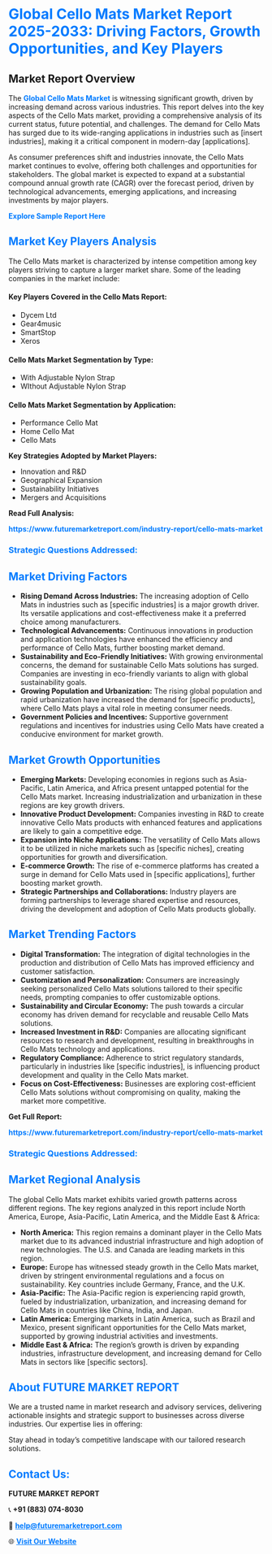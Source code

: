 <h1 style="color: #007BFF;">Global Cello Mats Market Report 2025-2033: Driving Factors, Growth Opportunities, and Key Players</h1>

<section id="overview">
<h2>Market Report Overview</h2>
<p>The <a href="https://www.futuremarketreport.com/industry-report/cello-mats-market" style="color: #007BFF; text-decoration: none;"><strong>Global Cello Mats Market</strong></a> is witnessing significant growth, driven by increasing demand across various industries. This report delves into the key aspects of the Cello Mats market, providing a comprehensive analysis of its current status, future potential, and challenges. The demand for Cello Mats has surged due to its wide-ranging applications in industries such as [insert industries], making it a critical component in modern-day [applications].</p>
<p>As consumer preferences shift and industries innovate, the Cello Mats market continues to evolve, offering both challenges and opportunities for stakeholders. The global market is expected to expand at a substantial compound annual growth rate (CAGR) over the forecast period, driven by technological advancements, emerging applications, and increasing investments by major players.</p>
</section>

<section id="overview">
<p><a href="https://www.futuremarketreport.com/request-sample/reportId=113146" style="color: #007BFF; text-decoration: none;"><strong>Explore Sample Report Here</strong></a></p>
</section>

<section id="key-players">
<h2 style="color: #007BFF;">Market Key Players Analysis</h2>
<p>The Cello Mats market is characterized by intense competition among key players striving to capture a larger market share. Some of the leading companies in the market include:</p>
<h4>Key Players Covered in the Cello Mats Report:</h4>
<ul><li>Dycem Ltd</li><li>Gear4music</li><li>SmartStop</li><li>Xeros</li></ul>
<h4>Cello Mats Market Segmentation by Type:</h4>
<ul><li>With Adjustable Nylon Strap</li><li>WIthout Adjustable Nylon Strap</li></ul>

<h4>Cello Mats Market Segmentation by Application:</h4>
<ul><li>Performance Cello Mat</li><li>Home Cello Mat</li><li>Cello Mats</li></ul>
<p><strong>Key Strategies Adopted by Market Players:</strong></p>
<ul>
<li>Innovation and R&D</li>
<li>Geographical Expansion</li>
<li>Sustainability Initiatives</li>
<li>Mergers and Acquisitions</li>
</ul>
</section>

<section>
<p><strong>Read Full Analysis: </strong></p><a href="https://www.futuremarketreport.com/industry-report/cello-mats-market" style="color: #007BFF; text-decoration: none;"><strong>https://www.futuremarketreport.com/industry-report/cello-mats-market</strong></a>
<h3 style="color: #007BFF;">Strategic Questions Addressed:</h3>
</section>

<section id="driving-factors">
<h2 style="color: #007BFF;">Market Driving Factors</h2>
<ul>
<li><strong>Rising Demand Across Industries:</strong> The increasing adoption of Cello Mats in industries such as [specific industries] is a major growth driver. Its versatile applications and cost-effectiveness make it a preferred choice among manufacturers.</li>
<li><strong>Technological Advancements:</strong> Continuous innovations in production and application technologies have enhanced the efficiency and performance of Cello Mats, further boosting market demand.</li>
<li><strong>Sustainability and Eco-Friendly Initiatives:</strong> With growing environmental concerns, the demand for sustainable Cello Mats solutions has surged. Companies are investing in eco-friendly variants to align with global sustainability goals.</li>
<li><strong>Growing Population and Urbanization:</strong> The rising global population and rapid urbanization have increased the demand for [specific products], where Cello Mats plays a vital role in meeting consumer needs.</li>
<li><strong>Government Policies and Incentives:</strong> Supportive government regulations and incentives for industries using Cello Mats have created a conducive environment for market growth.</li>
</ul>
</section>

<section id="growth-opportunities">
<h2 style="color: #007BFF;">Market Growth Opportunities</h2>
<ul>
<li><strong>Emerging Markets:</strong> Developing economies in regions such as Asia-Pacific, Latin America, and Africa present untapped potential for the Cello Mats market. Increasing industrialization and urbanization in these regions are key growth drivers.</li>
<li><strong>Innovative Product Development:</strong> Companies investing in R&D to create innovative Cello Mats products with enhanced features and applications are likely to gain a competitive edge.</li>
<li><strong>Expansion into Niche Applications:</strong> The versatility of Cello Mats allows it to be utilized in niche markets such as [specific niches], creating opportunities for growth and diversification.</li>
<li><strong>E-commerce Growth:</strong> The rise of e-commerce platforms has created a surge in demand for Cello Mats used in [specific applications], further boosting market growth.</li>
<li><strong>Strategic Partnerships and Collaborations:</strong> Industry players are forming partnerships to leverage shared expertise and resources, driving the development and adoption of Cello Mats products globally.</li>
</ul>
</section>

<section id="trending-factors">
<h2 style="color: #007BFF;">Market Trending Factors</h2>
<ul>
<li><strong>Digital Transformation:</strong> The integration of digital technologies in the production and distribution of Cello Mats has improved efficiency and customer satisfaction.</li>
<li><strong>Customization and Personalization:</strong> Consumers are increasingly seeking personalized Cello Mats solutions tailored to their specific needs, prompting companies to offer customizable options.</li>
<li><strong>Sustainability and Circular Economy:</strong> The push towards a circular economy has driven demand for recyclable and reusable Cello Mats solutions.</li>
<li><strong>Increased Investment in R&D:</strong> Companies are allocating significant resources to research and development, resulting in breakthroughs in Cello Mats technology and applications.</li>
<li><strong>Regulatory Compliance:</strong> Adherence to strict regulatory standards, particularly in industries like [specific industries], is influencing product development and quality in the Cello Mats market.</li>
<li><strong>Focus on Cost-Effectiveness:</strong> Businesses are exploring cost-efficient Cello Mats solutions without compromising on quality, making the market more competitive.</li>
</ul>
</section>

<section>
<p><strong>Get Full Report: </strong></p><a href="https://www.futuremarketreport.com/industry-report/cello-mats-market" style="color: #007BFF; text-decoration: none;"><strong>https://www.futuremarketreport.com/industry-report/cello-mats-market</strong></a>
<h3 style="color: #007BFF;">Strategic Questions Addressed:</h3>
</section>


<section id="regional-analysis">
<h2 style="color: #007BFF;">Market Regional Analysis</h2>
<p>The global Cello Mats market exhibits varied growth patterns across different regions. The key regions analyzed in this report include North America, Europe, Asia-Pacific, Latin America, and the Middle East & Africa:</p>
<ul>
<li><strong>North America:</strong> This region remains a dominant player in the Cello Mats market due to its advanced industrial infrastructure and high adoption of new technologies. The U.S. and Canada are leading markets in this region.</li>
<li><strong>Europe:</strong> Europe has witnessed steady growth in the Cello Mats market, driven by stringent environmental regulations and a focus on sustainability. Key countries include Germany, France, and the U.K.</li>
<li><strong>Asia-Pacific:</strong> The Asia-Pacific region is experiencing rapid growth, fueled by industrialization, urbanization, and increasing demand for Cello Mats in countries like China, India, and Japan.</li>
<li><strong>Latin America:</strong> Emerging markets in Latin America, such as Brazil and Mexico, present significant opportunities for the Cello Mats market, supported by growing industrial activities and investments.</li>
<li><strong>Middle East & Africa:</strong> The region’s growth is driven by expanding industries, infrastructure development, and increasing demand for Cello Mats in sectors like [specific sectors].</li>
</ul>
</section>

<footer>
<h2 style="color: #007BFF;">About FUTURE MARKET REPORT</h2>
<p>We are a trusted name in market research and advisory services, delivering actionable insights and strategic support to businesses across diverse industries. Our expertise lies in offering:</p>

<p>Stay ahead in today’s competitive landscape with our tailored research solutions.</p>

<h2 style="color: #007BFF;">Contact Us:</h2>
<p><strong>FUTURE MARKET REPORT</strong></p>
<p>📞 <strong>+91 (883) 074-8030</strong></p>
<p>📧 <strong><a href="mailto:help@futuremarketreport.com" style="color: #007BFF;">help@futuremarketreport.com</a></strong></p>
<p>🌐 <strong><a href="https://www.futuremarketreport.com/" style="color: #007BFF;">Visit Our Website</a></strong></p>
</footer>